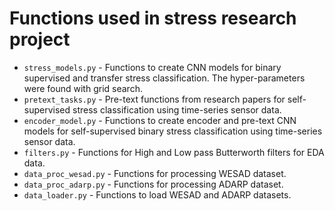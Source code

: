 # Functions used in stress research project

* `stress_models.py` - Functions to create CNN models for binary supervised and transfer stress classification. The hyper-parameters were found with grid search.
* `pretext_tasks.py` - Pre-text functions from research papers for self-supervised stress classification using time-series sensor data.
* `encoder_model.py` - Functions to create encoder and pre-text CNN models for self-supervised binary stress classification using time-series sensor data.
* `filters.py` - Functions for High and Low pass Butterworth filters for EDA data.
* `data_proc_wesad.py` - Functions for processing WESAD dataset.
* `data_proc_adarp.py` - Functions for processing ADARP dataset.
* `data_loader.py` - Functions to load WESAD and ADARP datasets.
